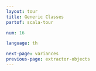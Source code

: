 ```yaml
---
layout: tour
title: Generic Classes
partof: scala-tour

num: 16

language: th

next-page: variances
previous-page: extractor-objects
---
```

